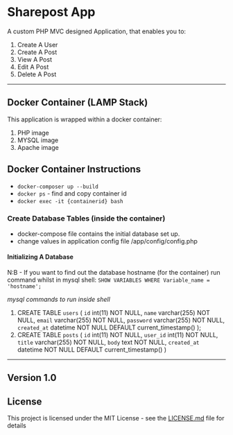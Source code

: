 # Sharepost App

A custom PHP MVC designed Application, that enables you to:

1. Create A User
2. Create A Post 
3. View A Post
4. Edit A Post
5. Delete A Post 

---

## Docker Container (LAMP Stack)

This application is wrapped within a docker container:
1. PHP image 
2. MYSQL image
3. Apache image

## Docker Container Instructions
- `docker-composer up --build` 
-  `docker ps` - find and copy  container id
- `docker exec -it {containerid} bash`

### Create Database Tables (inside the container)

- docker-compose file contains the initial database set up. 
- change values in application config file /app/config/config.php

#### Initializing A Database

N:B - If you want to find out the database hostname (for the container) run command whilst in mysql shell: `SHOW VARIABLES WHERE Variable_name = 'hostname';`

*mysql commands to run inside shell*

1.  CREATE TABLE `users` (
  `id` int(11) NOT NULL,
  `name` varchar(255) NOT NULL,
  `email` varchar(255) NOT NULL,
  `password` varchar(255) NOT NULL,
  `created_at` datetime NOT NULL DEFAULT current_timestamp()
);
2.  CREATE TABLE `posts` (
  `id` int(11) NOT NULL,
  `user_id` int(11) NOT NULL,
  `title` varchar(255) NOT NULL,
  `body` text NOT NULL,
  `created_at` datetime NOT NULL DEFAULT current_timestamp()
)


---
## Version 1.0

## License
This project is licensed under the MIT License - see the [LICENSE.md](https://opensource.org/licenses/MIT) file for details
